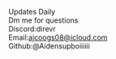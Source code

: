 Updates Daily
<br>
Dm me for questions
<br>
Discord:direvr
<br>
Email:ajcoogs08@icloud.com
<br>
Github:@Aidensupboiiiiii